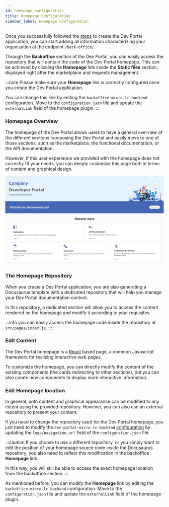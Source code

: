 ```yaml
---
id: homepage_configuration
title: Homepage Configuration
sidebar_label: Homepage Configuration
---
```


Once you successfully followed the [steps](/runtime_suite_applications/dev_portal/application_creation.md) to create the Dev Portal application, you can start adding all information characterizing your organization at the endpoint `/back-office/`. 

Through the **Backoffice** section of the Dev Portal, you can easily access the repository that will contain the code of the Dev Portal homepage. This can be achieved by clicking the **Homepage** link inside the **Static files** section, displayed right after the marketplace and requests management.

:::note
Please make sure your **Homepage** link is correctly configured once you create the Dev Portal application. 

You can change this link by editing the `backoffice-micro-lc-backend` configuration. Move to the `configuration.json` file and update the `externalLink` field of the homepage plugin.
:::

### Homepage Overview

The homepage of the Dev Portal allows users to have a general overview of the different sections composing the Dev Portal and easily move to one of those sections, such as the marketplace, the functional documentation, or the API documentation.  

However, if this user experience we provided with the homepage does not correctly fit your needs, you can deeply customize this page both in terms of content and graphical design.

![homepage](./img/homepage.png)

### The Homepage Repository

When you create a Dev Portal application, you are also generating a Docusaurus template with a dedicated repository that will help you manage your Dev Portal documentation content.

In this repository, a dedicated section will allow you to access the content rendered on the homepage and modify it according to your requisites.

:::info
you can easily access the homepage code inside the repository at `src/pages/index.js`.
:::

### Edit Content

The Dev Portal homepage is a [React](https://reactjs.org/) based page, a common Javascript framework for realizing interactive web pages.

To customize the homepage, you can directly modify the content of the existing components (the cards redirecting to other sections), but you can also create new components to display more interactive information.

### Edit Homepage location

In general, both content and graphical appearance can be modified to any extent using the provided repository. However, you can also use an external repository to present your content.

If you need to change the repository used for the Dev Portal homepage, you just need to modify the `dev-portal-micro-lc-backend` [configuration](/runtime_suite_applications/dev_portal/application_creation.md#2-configure-dev-portal-micro-lc-backend) by updating the `logo/navigation_url` field of the `configuration.json` file.

:::caution
If you choose to use a different repository, or you simply want to edit the position of your homepage source code inside the Docusaurus repository, you also need to reflect this modification in the backoffice **Homepage** link.

In this way, you will still be able to access the exact homepage location from the backoffice section.
:::

As mentioned before, you can modify the **Homepage** link by editing the `backoffice-micro-lc-backend` configuration. Move to the `configuration.json` file and update the `externalLink` field of the homepage plugin.

